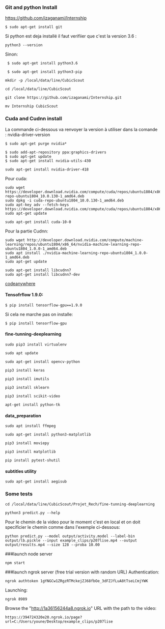 

### Git and python Install

https://github.com/izaganami/Internship
```
$ sudo apt-get install git
```
Si python est deja installé il faut verifiier que c'est la version 3.6 : 
```
python3 --version
```
Sinon:
```
 $ sudo apt-get install python3.6
```
```
 $ sudo apt-get install python3-pip
```
```
mkdir -p /local/data/line/CubicScout
```
```
cd /local/data/line/CubicScout
```
```
git clone https://github.com/izaganami/Internship.git
```
```
mv Internship CubicScout
```
### Cuda and Cudnn install
La commande ci-dessous va renvoyer la version à utiliser dans la comande : nvidia-driver-version
```
$ sudo apt-get purge nvidia*
```

```
$ sudo add-apt-repository ppa:graphics-drivers
$ sudo apt-get update
$ sudo apt-get install nvidia-utils-430
```
```
sudo apt-get install nvidia-driver-418
```

Pour cuda:
```
sudo wget https://developer.download.nvidia.com/compute/cuda/repos/ubuntu1804/x86_64/cuda-repo-ubuntu1804_10.0.130-1_amd64.deb
sudo dpkg -i cuda-repo-ubuntu1804_10.0.130-1_amd64.deb
sudo apt-key adv --fetch-keys https://developer.download.nvidia.com/compute/cuda/repos/ubuntu1804/x86_64/7fa2af80.pub
sudo apt-get update
```

```
sudo apt-get install cuda-10-0
```

Pour  la partie Cudnn:
```
sudo wget http://developer.download.nvidia.com/compute/machine-learning/repos/ubuntu1804/x86_64/nvidia-machine-learning-repo-ubuntu1804_1.0.0-1_amd64.deb
sudo apt install ./nvidia-machine-learning-repo-ubuntu1804_1.0.0-1_amd64.deb
sudo apt-get update
```

```
sudo apt-get install libcudnn7
sudo apt-get install libcudnn7-dev
```
 [codeanywhere](https://codeanywhere.com/editor/#)
 
#### Tensofrflow 1.9.0:

```
$ pip install tensorflow-gpu==1.9.0 
```

Si cela ne marche pas on installe: 
```
$ pip install tensorflow-gpu
```

#### fine-tunning-deeplearning
```
sudo pip3 install virtualenv 

sudo apt update

sudo apt-get install opencv-python

pip3 install keras

pip3 install imutils

pip3 install sklearn

pip3 install scikit-video

apt-get install python-tk

```
#### data_preparation
```
sudo apt install ffmpeg

sudo apt-get install python3-matplotlib

pip3 install moviepy

pip3 install matplotlib

pip install pytest-shutil
```
#### subtitles utility
```
sudo apt-get install aegisub
```
### Some tests
```
cd /local/data/line/CubicScout/Projet_Rech/fine-tunning-deeplearning
```
```
python3 predict.py --help
```
Pour le chemin de la video pour le moment c'est en local et on doit specificier le chemin comme dans l'exemple ci-dessous:
```
python predict.py --model output/activity.model --label-bin output/lb.pickle --input example_clips/p207lise.mp4 --output output/results.mp4 --size 128 --proba 10.00
```

###launch node server
```
npm start
```


###launch ngrok server (free trial version with random URL)
Authentication:
```
ngrok authtoken 1gYNGCw1ZRgzRTMckejZJ68fbOe_3dFZJfLuA8tTseLCmjYWK
```
Launching:
```
ngrok 8989
```
Browse the "http://1a36156244a8.ngrok.io" URL with the path to the video:
```
https://394724320e20.ngrok.io/page?url=C:/Users/youne/Desktop/example_clips/p207lise
```




